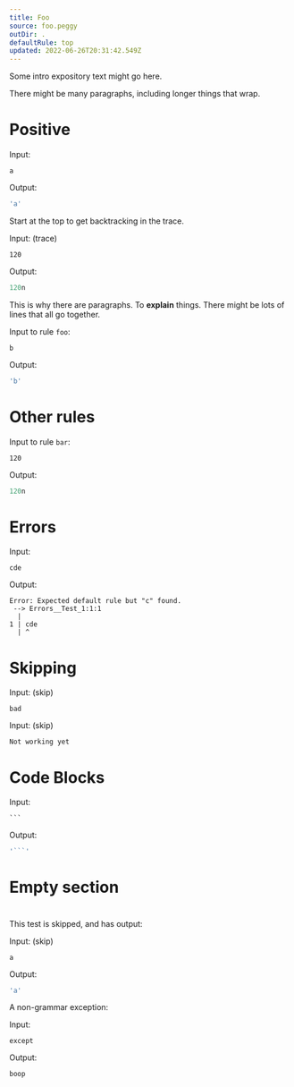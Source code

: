 ```yaml
---
title: Foo
source: foo.peggy
outDir: .
defaultRule: top
updated: 2022-06-26T20:31:42.549Z
---
```


Some intro expository text might go here.

There might be many paragraphs, including longer
things that wrap.

# Positive

Input:
```
a
```

Output:
```js
'a'
```

Start at the top to get backtracking in the trace.

Input: (trace)
```
120
```

Output:
```js
120n
```

This is why there are paragraphs.  To **explain** things.  There might be lots
of lines that all go together.

Input to rule `foo`:
```
b
```

Output:
```js
'b'
```

# Other rules

Input to rule `bar`:
```
120
```

Output:
```js
120n
```

# Errors

Input:
```
cde
```

Output:
```
Error: Expected default rule but "c" found.
 --> Errors__Test_1:1:1
  |
1 | cde
  | ^
```

# Skipping

Input: (skip)
```
bad
```

Input: (skip)
```
Not working yet
```

# Code Blocks

Input:
~~~
```
~~~

Output:
~~~js
'```'
~~~

#
# Empty section
#

This test is skipped, and has output:

Input: (skip)
```
a
```

Output:
```js
'a'
```

A non-grammar exception:

Input:
```
except
```

Output:
```
boop
```


